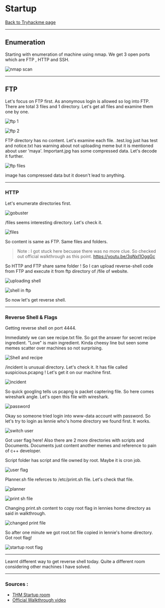 # Startup
[Back to Tryhackme page](../index.md)

---

## Enumeration
Starting with enumeration of machine using nmap. We get 3 open ports which are FTP , HTTP and SSH.

![nmap scan](nmap%20scan.png)

---

## FTP

Let's focus on FTP first. As anonymous login is allowed so log into FTP. There are total 3 files and 1 directory. Let's get all files and examine them one by one.

![ftp 1](ftp%201.png)

![ftp 2](ftp%202.png)

FTP directory has no content. Let's examine each file.
.test.log just has test and notice.txt has warning about not uploading meme but it is mentioned about user 'maya'. Important.jpg has some compressed data. Let's decode it further.

![ftp files](ftp%20files.png)

image has compressed data but it doesn't lead to anything.

---

### HTTP
Let's enumerate directories first.

![gobuster](gobuster.png)

/files seems interesting directory. Let's check it.

![files](files%20directory.png)

So content is same as FTP. Same files and folders.

> Note : I got stuck here becuase there was no more clue. So checked out official walkthrough as this point. 
> https://youtu.be/3qNxI1OggGc

So HTTP and FTP share same folder ! So I can upload reverse-shell code from FTP and execute it from ftp directory of /file of website.

![uploading shell](shell%20upload%20ftp.png)

![shell in ftp](shell%20in%20ftp.png)

So now let's get reverse shell.

---

### Reverse Shell & Flags

Getting reverse shell on port 4444.

Immediately we can see recipe.txt file. So got the answer for secret recipe ingredient. 
"Love" is main ingredient. Kinda cheesy line but seen some memes scatter over machines so not surprising. 

![Shell and recipe](shell%20and%20recipe.png)

/incident is unusual directory. Let's check it. It has file called suspicious.pcapng ! Let's get it on our machine first.

![incident](incident%20dir.png)

So quick googling tells us pcapng is packet captering file. So here comes wireshark angle. Let's open this file with wireshark.

![password](suspicious%20password.png)

Okay so someone tried login into www-data account with password. So let's try to login as lennie who's home directory we found first. It works.

![switch user](switch%20to%20lennie.png)

Got user flag here! Also there are 2 more directories with scripts and Documents. Documents just content another memes and reference to pain of c++ developer.

Script folder has script and file owned by root. Maybe it is cron job.

![user flag](startup%20user%20flag.png)

Planner.sh file referces to /etc/print.sh file. Let's check that file.

![planner](planner%20sh%20file.png)

![print sh file](print%20sh%20file.png)

Changing print.sh content to copy root flag in lennies home directory as said in walkthrough. 

![changed print file](changing%20print%20sh.png)

So after one minute we got root.txt file copied in lennie's home directory. 
Got root flag!

![startup root flag](startup%20root%20flag.png)

---

Learnt different way to get reverse shell today. Quite a different room considering other machines I have solved. 

---

### Sources :
- [THM Startup room ](https://tryhackme.com/room/startup)
- [Official Walkthrough video](https://youtu.be/3qNxI1OggGc)